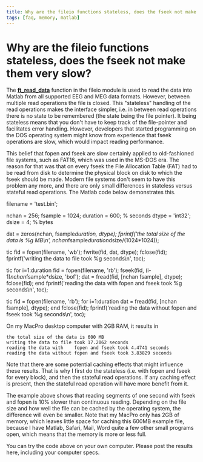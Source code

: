 ```yaml
---
title: Why are the fileio functions stateless, does the fseek not make them very slow?
tags: [faq, memory, matlab]
---
```


# Why are the fileio functions stateless, does the fseek not make them very slow?

The **[ft_read_data](/reference/ft_read_data)** function in the fileio module is used to read the data into Matlab from all supported EEG and MEG data formats. However, between multiple read operations the file is closed. This "stateless" handling of the read operations makes the interface simpler, i.e. in between read operations there is no state to be remembered (the state being the file pointer). It being stateless means that you don't have to keep track of the file-pointer and facilitates error handling. However, developers that started programming on the DOS operating system might know from experience that fseek operations are slow, which would impact reading performance.

This belief that fopen and fseek are slow certainly applied to old-fashioned file systems, such as FAT16, which was used in the MS-DOS era. The reason for that was that on every fseek the File Allocation Table (FAT) had to be read from disk to determine the physical block on disk to which the fseek should be made. Modern file systems don't seem to have this problem any more, and there are only small differences in stateless versus stateful read operations. The Matlab code below demonstrates this.


  filename = 'test.bin';

  nchan    = 256;
  fsample  = 1024;
  duration = 600;      % seconds
  dtype    = 'int32';
  dsize    = 4;        % bytes

  dat = zeros(nchan, fsample*duration, dtype);
  fprintf('the total size of the data is %g MB\n', nchan*fsample*duration*dsize/(1024*1024));

  tic
  fid = fopen(filename, 'wb');
  fwrite(fid, dat, dtype);
  fclose(fid);
  fprintf('writing the data to file took %g seconds\n', toc);

  tic
  for i=1:duration
    fid = fopen(filename, 'rb');
    fseek(fid, (i-1)*nchan*fsample*dsize, 'bof');
    dat = fread(fid, [nchan fsample], dtype);
    fclose(fid);
  end
  fprintf('reading the data with    fopen and fseek took %g seconds\n', toc);

  tic
  fid = fopen(filename, 'rb');
  for i=1:duration
    dat = fread(fid, [nchan fsample], dtype);
  end
  fclose(fid);
  fprintf('reading the data without fopen and fseek took %g seconds\n', toc);

On my MacPro desktop computer with 2GB RAM, it results in

    the total size of the data is 600 MB
    writing the data to file took 17.2062 seconds
    reading the data with    fopen and fseek took 4.4741 seconds
    reading the data without fopen and fseek took 3.83829 seconds

Note that there are some potential caching effects that might influence these results. That is why I first do the stateless (i.e. with fopen and fseek for every block), and then the stateful read operations. If any caching effect is present, then the stateful read operation will have more benefit from it.

The example above shows that reading segments of one second with fseek and fopen is 10% slower than continuous reading. Depending on the file size and how well the file can be cached by the operating system, the difference will even be smaller. Note that my MacPro only has 2GB of memory, which leaves little space for caching this 600MB example file, because I have Matlab, Safari, Mail, Word quite a few other small programs open, which means that the memory is more or less full.

You can try the code above on your own computer. Please post the results here, including your computer specs.
